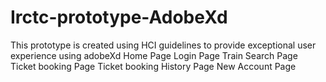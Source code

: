 # Irctc-prototype-AdobeXd
This prototype is created using HCI guidelines to provide exceptional user experience using adobeXd
Home Page
Login Page
Train Search Page
Ticket booking Page
Ticket booking History Page
New Account Page
